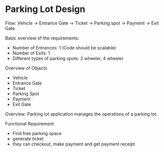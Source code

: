 # Parking Lot Design

Flow: Vehicle -> Entrance Gate -> Ticket -> Parking spot -> Payment -> Exit Gate

Basic overview of the requirements:

- Number of Entrances: 1 (Code should be scalable)
- Number of Exits: 1
- Different types of parking spots: 2 wheeler, 4 wheeler


Overview of Objects

- Vehicle
- Entrance Gate
- Ticket
- Parking Spot
- Payment
- Exit Gate

Overview: Parking lot application manages the operations of a parking lot.

Functional Requirement

 - Find free parking space
 - generate ticket
 - they can checkout, make payment and get payment receipt

